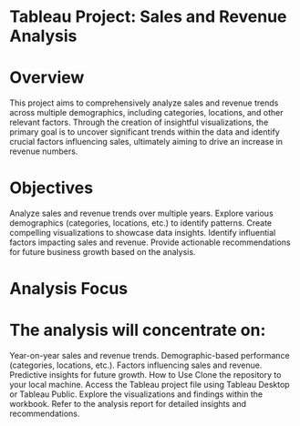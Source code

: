 # Tableau Project: Sales and Revenue Analysis

# Overview
This project aims to comprehensively analyze sales and revenue trends across multiple demographics, including categories, locations, and other relevant factors. Through the creation of insightful visualizations, the primary goal is to uncover significant trends within the data and identify crucial factors influencing sales, ultimately aiming to drive an increase in revenue numbers.

# Objectives
Analyze sales and revenue trends over multiple years.
Explore various demographics (categories, locations, etc.) to identify patterns.
Create compelling visualizations to showcase data insights.
Identify influential factors impacting sales and revenue.
Provide actionable recommendations for future business growth based on the analysis.

# Analysis Focus

# The analysis will concentrate on:

Year-on-year sales and revenue trends.
Demographic-based performance (categories, locations, etc.).
Factors influencing sales and revenue.
Predictive insights for future growth.
How to Use
Clone the repository to your local machine.
Access the Tableau project file using Tableau Desktop or Tableau Public.
Explore the visualizations and findings within the workbook.
Refer to the analysis report for detailed insights and recommendations.
